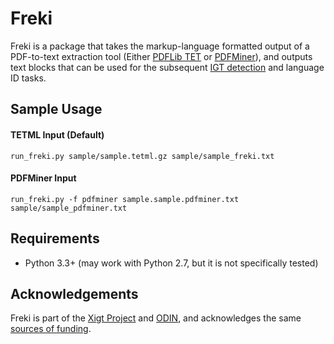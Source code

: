 # Freki

Freki is a package that takes the markup-language formatted output of 
a PDF-to-text extraction tool (Either [PDFLib TET][] or [PDFMiner][]),
and outputs text blocks that can be used for the subsequent
[IGT detection](https://github.com/xigt/igtdetect) and language ID
tasks.

## Sample Usage

#### TETML Input (Default)

	run_freki.py sample/sample.tetml.gz sample/sample_freki.txt
	
#### PDFMiner Input

    run_freki.py -f pdfminer sample.sample.pdfminer.txt sample/sample_pdfminer.txt

## Requirements

* Python 3.3+ (may work with Python 2.7, but it is not specifically tested)

## Acknowledgements

Freki is part of the [Xigt Project][] and [ODIN][], and acknowledges
the same [sources of funding](http://depts.washington.edu/uwcl/odin/#acknowledgments).

[PDFLib TET]: https://www.pdflib.com/products/tet/
[PDFMiner]: https://github.com/euske/pdfminer
[Xigt Project]: https://github.com/xigt
[ODIN]: http://depts.washington.edu/uwcl/odin/
